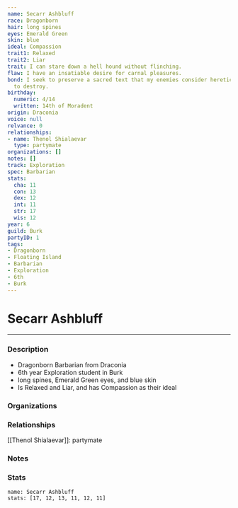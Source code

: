 ```yaml
---
name: Secarr Ashbluff
race: Dragonborn
hair: long spines
eyes: Emerald Green
skin: blue
ideal: Compassion
trait1: Relaxed
trait2: Liar
trait: I can stare down a hell hound without flinching.
flaw: I have an insatiable desire for carnal pleasures.
bond: I seek to preserve a sacred text that my enemies consider heretical and seek
  to destroy.
birthday:
  numeric: 4/14
  written: 14th of Moradent
origin: Draconia
voice: null
relvance: 0
relationships:
- name: Thenol Shialaevar
  type: partymate
organizations: []
notes: []
track: Exploration
spec: Barbarian
stats:
  cha: 11
  con: 13
  dex: 12
  int: 11
  str: 17
  wis: 12
year: 6
guild: Burk
partyID: 1
tags:
- Dragonborn
- Floating Island
- Barbarian
- Exploration
- 6th
- Burk
---
```

# Secarr Ashbluff
---
### Description
- Dragonborn Barbarian from Draconia
- 6th year Exploration student in Burk
- long spines, Emerald Green eyes, and blue skin
- Is Relaxed and Liar, and has Compassion as their ideal

### Organizations

### Relationships
[[Thenol Shialaevar]]: partymate

### Notes

### Stats
```statblock
name: Secarr Ashbluff
stats: [17, 12, 13, 11, 12, 11]
```